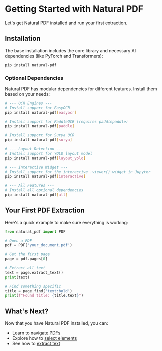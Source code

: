 # Getting Started with Natural PDF

Let's get Natural PDF installed and run your first extraction.

## Installation

The base installation includes the core library and necessary AI dependencies (like PyTorch and Transformers):

```bash
pip install natural-pdf
```

### Optional Dependencies

Natural PDF has modular dependencies for different features. Install them based on your needs:

```bash
# --- OCR Engines ---
# Install support for EasyOCR
pip install natural-pdf[easyocr]

# Install support for PaddleOCR (requires paddlepaddle)
pip install natural-pdf[paddle]

# Install support for Surya OCR
pip install natural-pdf[surya]

# --- Layout Detection ---
# Install support for YOLO layout model
pip install natural-pdf[layout_yolo]

# --- Interactive Widget ---
# Install support for the interactive .viewer() widget in Jupyter
pip install natural-pdf[interactive]

# --- All Features ---
# Install all optional dependencies
pip install natural-pdf[all]
```

## Your First PDF Extraction

Here's a quick example to make sure everything is working:

```python
from natural_pdf import PDF

# Open a PDF
pdf = PDF('your_document.pdf')

# Get the first page
page = pdf.pages[0]

# Extract all text
text = page.extract_text()
print(text)

# Find something specific
title = page.find('text:bold')
print(f"Found title: {title.text}")
```

## What's Next?

Now that you have Natural PDF installed, you can:

- Learn to [navigate PDFs](../pdf-navigation/index.ipynb)
- Explore how to [select elements](../element-selection/index.ipynb)
- See how to [extract text](../text-extraction/index.ipynb)